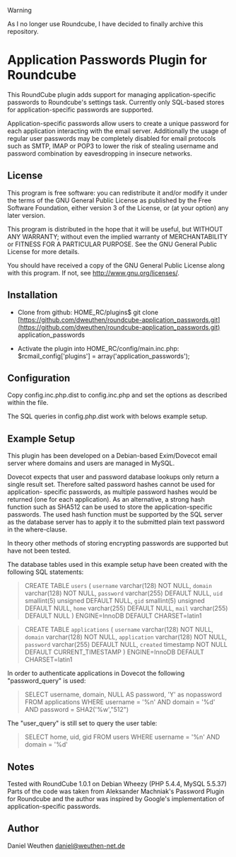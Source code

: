 > [!WARNING]  
> As I no longer use Roundcube, I have decided to finally archive this repository.


Application Passwords Plugin for Roundcube
==========================================
This RoundCube plugin adds support for managing application-specific
passwords to Roundcube's settings task. Currently only SQL-based stores
for application-specific passwords are supported.

Application-specific passwords allow users to create a unique password for 
each application interacting with the email server. Additionally the usage 
of regular user passwords may be completely disabled for email protocols 
such as SMTP, IMAP or POP3 to lower the risk of stealing username and 
password combination by eavesdropping in insecure networks.

License
-------
This program is free software: you can redistribute it and/or modify
it under the terms of the GNU General Public License as published by
the Free Software Foundation, either version 3 of the License, or
(at your option) any later version.

This program is distributed in the hope that it will be useful,
but WITHOUT ANY WARRANTY; without even the implied warranty of
MERCHANTABILITY or FITNESS FOR A PARTICULAR PURPOSE. See the
GNU General Public License for more details.

You should have received a copy of the GNU General Public License
along with this program. If not, see http://www.gnu.org/licenses/.

Installation
------------
- Clone from github:
    HOME_RC/plugins$ git clone [https://github.com/dweuthen/roundcube-application_passwords.git](https://github.com/dweuthen/roundcube-application_passwords.git) application_passwords

- Activate the plugin into HOME_RC/config/main.inc.php:
    $rcmail_config['plugins'] = array('application_passwords');

Configuration
-------------
Copy config.inc.php.dist to config.inc.php and set the options as described
within the file.

The SQL queries in config.php.dist work with belows example setup.

Example Setup
-------------

This plugin has been developed on a Debian-based Exim/Dovecot email server 
where domains and users are managed in MySQL. 

Dovecot expects that user and password database lookups only return a single 
result set. Therefore salted password hashes cannot be used for application-
specific passwords, as multiple password hashes would be returned (one for 
each application). As an alternative, a strong hash function such as SHA512 
can be used to store the application-specific passwords. The used hash 
function must be supported by the SQL server as the database server has to 
apply it to the submitted plain text password in the where-clause. 

In theory other methods of storing encrypting passwords are supported but have
not been tested.

The database tables used in this example setup have been created with the 
following SQL statements:

> CREATE TABLE `users` (
>  `username` varchar(128) NOT NULL,
>  `domain` varchar(128) NOT NULL,
>  `password` varchar(255) DEFAULT NULL,
>  `uid` smallint(5) unsigned DEFAULT NULL,
>  `gid` smallint(5) unsigned DEFAULT NULL,
>  `home` varchar(255) DEFAULT NULL,
>  `mail` varchar(255) DEFAULT NULL
> ) ENGINE=InnoDB DEFAULT CHARSET=latin1 

> CREATE TABLE `applications` (
>   `username` varchar(128) NOT NULL,
>   `domain` varchar(128) NOT NULL,
>   `application` varchar(128) NOT NULL,
>   `password` varchar(255) DEFAULT NULL,
>   `created` timestamp NOT NULL DEFAULT CURRENT_TIMESTAMP
> ) ENGINE=InnoDB DEFAULT CHARSET=latin1

In order to authenticate applications in Dovecot the following "password_query" is 
used:

> SELECT username, domain, NULL AS password, 'Y' as nopassword FROM applications WHERE username = '%n' AND domain = '%d' AND password = SHA2('%w',"512")

The "user_query" is still set to query the user table:

>  SELECT home, uid, gid FROM users WHERE username = '%n' AND domain = '%d'

Notes
-----
Tested with RoundCube 1.0.1 on Debian Wheezy (PHP 5.4.4, MySQL 5.5.37)
Parts of the code was taken from Aleksander Machniak's Password Plugin for 
Roundcube and the author was inspired by Google's implementation of 
application-specific passwords.

Author
------
Daniel Weuthen <daniel@weuthen-net.de>
